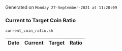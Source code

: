 Generated on `Monday 27-September-2021 at 11:20:09`

### Current to Target Coin Ratio
`current_coin_ratio.sh`

Date|Current|Target|Ratio
---|---|---|---
